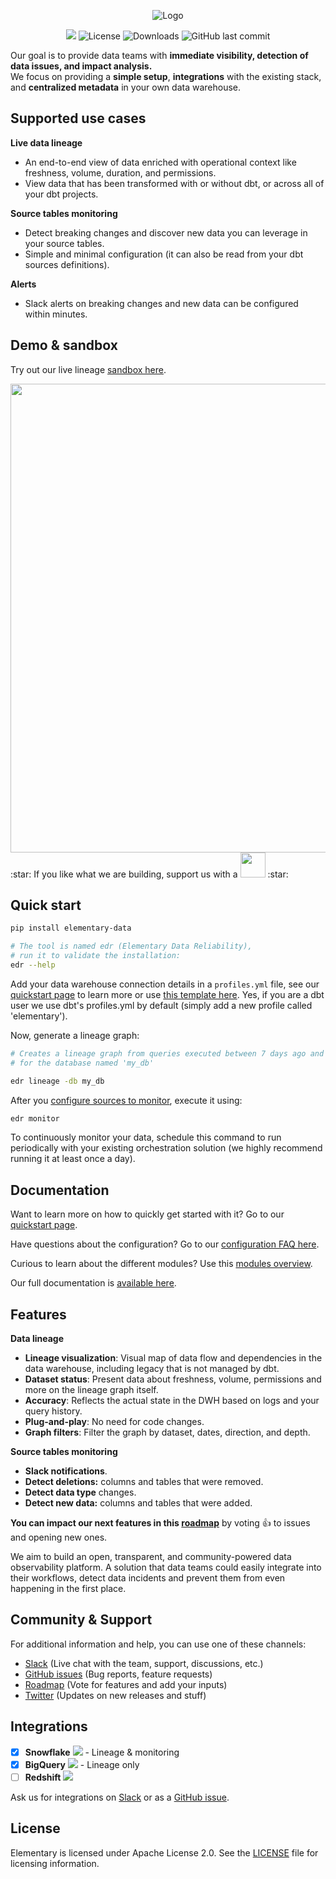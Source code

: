 <p align="center">
<img alt="Logo" src="static/headline-git.png"/>
</p>

<p align="center">
<a href="https://join.slack.com/t/elementary-community/shared_invite/zt-uehfrq2f-zXeVTtXrjYRbdE_V6xq4Rg"><img src="https://img.shields.io/badge/join-Slack-orange"/></a>
<img alt="License" src="https://img.shields.io/badge/license-Apache--2.0-brightgreen"/>
<img alt="Downloads" src="https://static.pepy.tech/personalized-badge/elementary-lineage?period=total&units=international_system&left_color=grey&right_color=blue&left_text=Downloads"/>
<img alt="GitHub last commit" src="https://img.shields.io/github/last-commit/elementary-data/elementary-lineage?color=ff69b4"/>
</p>


Our goal is to provide data teams with **immediate visibility, detection of data issues, and impact analysis.**</br>
We focus on providing a **simple setup**, **integrations** with the existing stack, and **centralized metadata** in your own data warehouse.

## Supported use cases

**Live data lineage**
* An end-to-end view of data enriched with operational context like freshness, volume, duration, and permissions.
* View data that has been transformed with or without dbt, or across all of your dbt projects.

**Source tables monitoring**
- Detect breaking changes and discover new data you can leverage in your source tables. 
- Simple and minimal configuration (it can also be read from your dbt sources definitions).

**Alerts**
- Slack alerts on breaking changes and new data can be configured within minutes.


## Demo & sandbox
Try out our live lineage [sandbox here](https://www.elementary-data.com/live-demo).

<img src="static/elementary_demo.gif" width="750"/>
:star: If you like what we are building, support us with a <a href="https://github.com/elementary-data/elementary-lineage/stargazers"><img src="static/star_github.png" width="40"/></a> :star:

## Quick start

```bash
pip install elementary-data

# The tool is named edr (Elementary Data Reliability),
# run it to validate the installation:
edr --help
```

Add your data warehouse connection details in a `profiles.yml` file, see our [quickstart page](https://docs.elementary-data.com/quickstart) to learn more or use [this template here](static/profiles.yml). Yes, if you are a dbt user we use dbt's profiles.yml by default (simply add a new profile called 'elementary').

Now, generate a lineage graph:
```bash
# Creates a lineage graph from queries executed between 7 days ago and current time, 
# for the database named 'my_db'

edr lineage -db my_db
```

After you [configure sources to monitor](https://docs.elementary-data.com/guides/sources-monitoring/configure-datasets-to-monitor), execute it using:
```bash
edr monitor
```

To continuously monitor your data, schedule this command to run periodically with your existing orchestration solution (we highly recommend running it at least once a day).

## Documentation

Want to learn more on how to quickly get started with it? 
Go to our [quickstart page](https://docs.elementary-data.com/quickstart).</br>

Have questions about the configuration? 
Go to our [configuration FAQ here](https://docs.elementary-data.com/guides/connection-profile).</br>

Curious to learn about the different modules?
Use this [modules overview](https://docs.elementary-data.com/guides/modules-overview).</br>


Our full documentation is [available here](https://docs.elementary-data.com/). 

## Features

**Data lineage**
* **Lineage visualization**: Visual map of data flow and dependencies in the data warehouse, including legacy that is not managed by dbt. 
* **Dataset status**: Present data about freshness, volume, permissions and more on the lineage graph itself.
* **Accuracy**: Reflects the actual state in the DWH based on logs and your query history.
* **Plug-and-play**: No need for code changes.
* **Graph filters**: Filter the graph by dataset, dates, direction, and depth. 

**Source tables monitoring**
* **Slack notifications**.
* **Detect deletions:** columns and tables that were removed.
* **Detect data type** changes.
* **Detect new data:** columns and tables that were added.

**You can impact our next features in this [roadmap](https://github.com/elementary-data/elementary-lineage/projects/1)** by voting :+1: to issues and opening new ones.

We aim to build an open, transparent, and community-powered data observability platform.
A solution that data teams could easily integrate into their workflows, detect data incidents and prevent them from even happening in the first place.

## Community & Support

For additional information and help, you can use one of these channels:

* [Slack](https://join.slack.com/t/elementary-community/shared_invite/zt-uehfrq2f-zXeVTtXrjYRbdE_V6xq4Rg) \(Live chat with the team, support, discussions, etc.\)
* [GitHub issues](https://github.com/elementary-data/elementary-lineage/issues) \(Bug reports, feature requests)
* [Roadmap](https://github.com/elementary-data/elementary-lineage/projects/1) \(Vote for features and add your inputs)
* [Twitter](https://twitter.com/ElementaryData) \(Updates on new releases and stuff)

## **Integrations**

* [x] **Snowflake** ![](static/snowflake-16.png) - Lineage & monitoring
* [x] **BigQuery**  ![](static/bigquery-16.png) - Lineage only
* [ ] **Redshift**  ![](static/redshift-16.png) 

Ask us for integrations on [Slack](https://join.slack.com/t/elementary-community/shared_invite/zt-uehfrq2f-zXeVTtXrjYRbdE_V6xq4Rg) or as a [GitHub issue](https://github.com/elementary-data/elementary-lineage/issues/new).

## **License**

Elementary is licensed under Apache License 2.0. See the [LICENSE](https://github.com/elementary-data/elementary-lineage/blob/master/LICENSE) file for licensing information.
